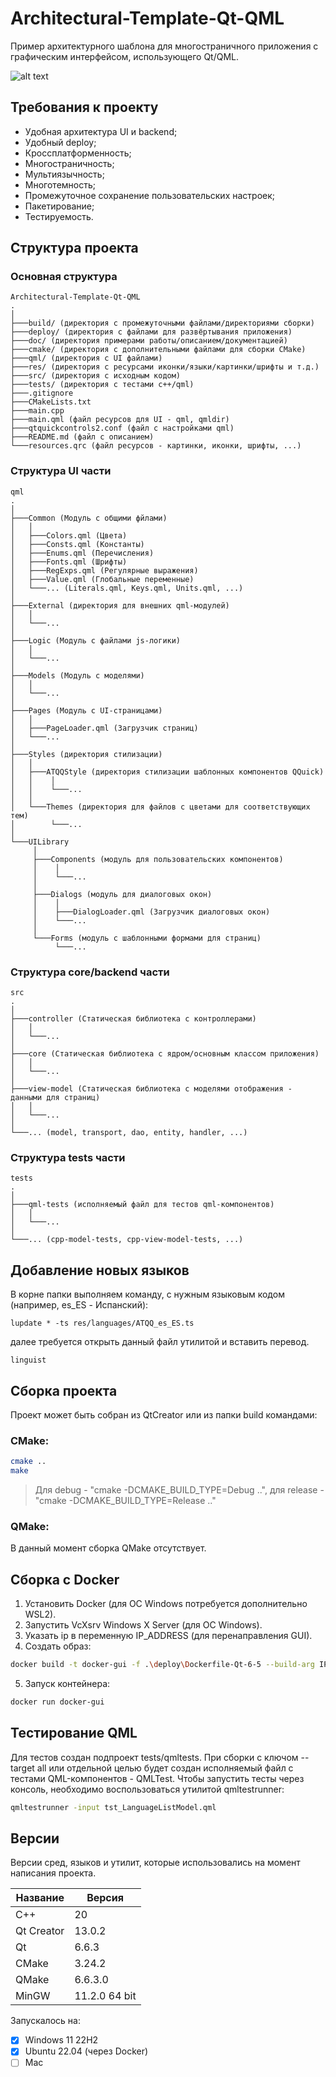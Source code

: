 # Architectural-Template-Qt-QML

Пример архитектурного шаблона для многостраничного приложения с графическим интерфейсом, использующего Qt/QML.

![alt text](doc/Architectural-Template-Qt-QML.gif)

## Требования к проекту

- Удобная архитектура UI и backend;
- Удобный deploy;
- Кроссплатформенность;
- Многостраничность;
- Мультиязычность;
- Многотемность;
- Промежуточное сохранение пользовательских настроек;
- Пакетирование;
- Тестируемость.

## Структура проекта
### Основная структура

```
Architectural-Template-Qt-QML
.
│
├───build/ (директория с промежуточными файлами/директориями сборки)
├───deploy/ (директория с файлами для развёртывания приложения)
├───doc/ (директория примерами работы/описанием/документацией)
├───cmake/ (директория с дополнительными файлами для сборки CMake)
├───qml/ (директория с UI файлами)
├───res/ (директория с ресурсами иконки/языки/картинки/шрифты и т.д.)
├───src/ (директория с исходным кодом)
├───tests/ (директория с тестами c++/qml)
├───.gitignore
├───CMakeLists.txt
├───main.cpp
├───main.qml (файл ресурсов для UI - qml, qmldir)
├───qtquickcontrols2.conf (файл с настройками qml)
├───README.md (файл с описанием)
└───resources.qrc (файл ресурсов - картинки, иконки, шрифты, ...)
```

### Структура UI части

```
qml
.
│
├───Common (Модуль с общими фйлами)
│   │
│   ├───Colors.qml (Цвета)
│   ├───Consts.qml (Константы)
│   ├───Enums.qml (Перечисления)
│   ├───Fonts.qml (Шрифты)
│   ├───RegExps.qml (Регулярные выражения)
│   ├───Value.qml (Глобальные переменные)
│   └───... (Literals.qml, Keys.qml, Units.qml, ...)
│
├───External (директория для внешних qml-модулей)
│   │
│   └───...
│
├───Logic (Модуль с файлами js-логики)
│   │
│   └───...
│
├───Models (Модуль с моделями)
│   │
│   └───...
│
├───Pages (Модуль с UI-страницами)
│   │
│   ├───PageLoader.qml (Загрузчик страниц)
│   └───...
│
├───Styles (директория стилизации)
│   │
│   ├───ATQQStyle (директория стилизации шаблонных компонентов QQuick)
│   │    │
│   │    └───...
│   │
│   └───Themes (директория для файлов с цветами для соответствующих тем)
│        └───...
│
└───UILibrary
     │
     ├───Components (модуль для пользовательских компонентов)
     │    │
     │    └───...
     │
     ├───Dialogs (модуль для диалоговых окон)
     │    │
     │    ├───DialogLoader.qml (Загрузчик диалоговых окон)
     │    └───...
     │
     └───Forms (модуль с шаблонными формами для страниц)
          └───...

```
### Структура core/backend части

```
src
.
│
├───controller (Статическая библиотека с контроллерами)
│   │
│   └───...
│
├───core (Статическая библиотека с ядром/основным классом приложения)
│   │
│   └───...
│
├───view-model (Статическая библиотека с моделями отображения - данными для страниц)
│   │
│   └───...
│
└───... (model, transport, dao, entity, handler, ...)
```

### Структура tests части

```
tests
.
│
├───qml-tests (исполняемый файл для тестов qml-компонентов)
│   │
│   └───...
│
└───... (cpp-model-tests, cpp-view-model-tests, ...)
```

## Добавление новых языков

В корне папки выполняем команду, с нужным языковым кодом (например, es_ES - Испанский):
```shell
lupdate * -ts res/languages/ATQQ_es_ES.ts
```
далее требуется открыть данный файл утилитой и вставить перевод.
```shell
linguist
```

## Сборка проекта

Проект может быть собран из QtCreator или из папки build командами:

### CMake:

```bash
cmake ..
make
```
> Для debug - "cmake -DCMAKE_BUILD_TYPE=Debug ..", для release - "cmake -DCMAKE_BUILD_TYPE=Release .."

### QMake:

В данный момент сборка QMake отсутствует.

## Сборка с Docker

1. Установить Docker (для ОС Windows потребуется дополнительно WSL2).
2. Запустить VcXsrv Windows X Server (для ОС Windows).
3. Указать ip в переменную IP_ADDRESS (для перенаправления GUI).
4. Создать образ:
```bash
docker build -t docker-gui -f .\deploy\Dockerfile-Qt-6-5 --build-arg IP_ADDRESS='your ip addres' .
```
5. Запуск контейнера:
```bash
docker run docker-gui
```

## Тестирование QML

Для тестов создан подпроект tests/qmltests. При сборки с ключом --target all или отдельной целью будет создан исполняемый файл с тестами QML-компонентов - QMLTest. Чтобы запустить тесты через консоль, необходимо воспользоваться утилитой qmltestrunner:
```bash
qmltestrunner -input tst_LanguageListModel.qml
```

## Версии

Версии сред, языков и утилит, которые использовались на момент написания проекта.

| Название   | Версия               |
| -----------|----------------------|
| C++        | 20                   |
| Qt Creator | 13.0.2               |
| Qt         | 6.6.3                |
| CMake      | 3.24.2               |
| QMake      | 6.6.3.0              |
| MinGW      | 11.2.0 64 bit        |

Запускалось на:
- [x] Windows 11 22H2
- [x] Ubuntu 22.04 (через Docker)
- [ ] Mac
